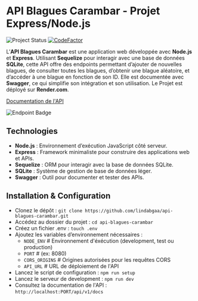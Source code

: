 # API Blagues Carambar - Projet Express/Node.js

![Project Status](https://img.shields.io/badge/Project%20Status-Finished-green)
[![CodeFactor](https://www.codefactor.io/repository/github/lindabgaa/api-blagues-carambar/badge)](https://www.codefactor.io/repository/github/lindabgaa/api-blagues-carambar)

L’**API Blagues Carambar** est une application web développée avec **Node.js** et **Express**. Utilisant **Sequelize** pour interagir avec une base de données **SQLite**, cette API offre des endpoints permettant d’ajouter de nouvelles blagues, de consulter toutes les blagues, d’obtenir une blague aléatoire, et d’accéder à une blague en fonction de son ID. Elle est documentée avec **Swagger**, ce qui simplifie son intégration et son utilisation. Le Projet est déployé sur **Render.com**.

[Documentation de l'API](https://blagues-carambar-api.onrender.com/api/v1/docs/)

![Endpoint Badge](https://img.shields.io/endpoint?url=https%3A%2F%2Fblagues-carambar-api.onrender.com%2Fstatut)

## Technologies

- **Node.js** : Environnement d’exécution JavaScript côté serveur.
- **Express** : Framework minimaliste pour construire des applications web et APIs.
- **Sequelize** : ORM pour interagir avec la base de données SQLite.
- **SQLite** : Système de gestion de base de données léger.
- **Swagger** : Outil pour documenter et tester des APIs.

## Installation & Configuration

- Clonez le dépôt : `git clone https://github.com/lindabgaa/api-blagues-carambar.git`
- Accédez au dossier du projet : `cd api-blagues-carambar`
- Créez un fichier .env : `touch .env`
- Ajoutez les variables d’environnement nécessaires :
  - `NODE_ENV` # Environnement d'éxécution (development, test ou production)
  - `PORT` # (ex: 8080)
  - `CORS_ORIGINS` # Origines autorisées pour les requêtes CORS
  - `API_URL` # URL de déploiement de l'API
- Lancez le script de configuration : `npm run setup`
- Lancez le serveur de development : `npm run dev`
- Consultez la documentation de l'API : `http://localhost:PORT/api/v1/docs`

